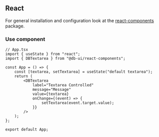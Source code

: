 ## React

For general installation and configuration look at the [react-components](https://www.npmjs.com/package/@db-ui/react-components) package.

### Use component

```tsx App.tsx
// App.tsx
import { useState } from "react";
import { DBTextarea } from "@db-ui/react-components";

const App = () => {
	const [textarea, setTextarea] = useState("default textarea");
	return (
		<DBTextarea
			label="Textarea Controlled"
			message="Message"
			value={textarea}
			onChange={(event) => {
				setTextarea(event.target.value);
			}}
		/>
	);
};

export default App;
```
